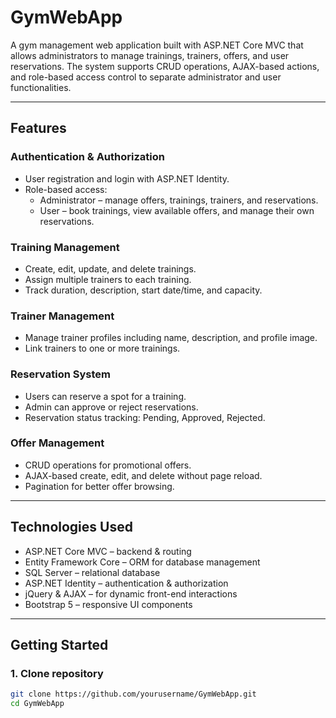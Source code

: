 # GymWebApp

A gym management web application built with ASP.NET Core MVC that allows administrators to manage trainings, trainers, offers, and user reservations. The system supports CRUD operations, AJAX-based actions, and role-based access control to separate administrator and user functionalities.

---

## Features

### Authentication & Authorization
- User registration and login with ASP.NET Identity.
- Role-based access:
  - Administrator – manage offers, trainings, trainers, and reservations.
  - User – book trainings, view available offers, and manage their own reservations.

### Training Management
- Create, edit, update, and delete trainings.
- Assign multiple trainers to each training.
- Track duration, description, start date/time, and capacity.

### Trainer Management
- Manage trainer profiles including name, description, and profile image.
- Link trainers to one or more trainings.

### Reservation System
- Users can reserve a spot for a training.
- Admin can approve or reject reservations.
- Reservation status tracking: Pending, Approved, Rejected.

### Offer Management
- CRUD operations for promotional offers.
- AJAX-based create, edit, and delete without page reload.
- Pagination for better offer browsing.

---

## Technologies Used
- ASP.NET Core MVC – backend & routing
- Entity Framework Core – ORM for database management
- SQL Server – relational database
- ASP.NET Identity – authentication & authorization
- jQuery & AJAX – for dynamic front-end interactions
- Bootstrap 5 – responsive UI components

---

## Getting Started

### 1. Clone repository
```bash
git clone https://github.com/yourusername/GymWebApp.git
cd GymWebApp
